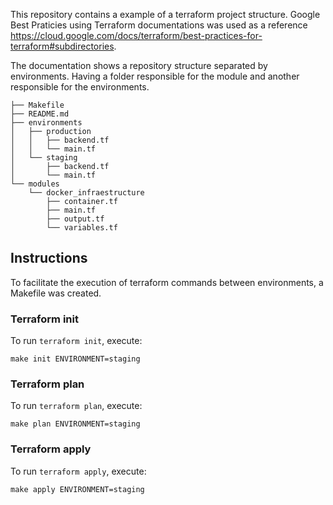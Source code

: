 This repository contains a example of a terraform project structure. Google Best Praticies using Terraform documentations was used as a reference https://cloud.google.com/docs/terraform/best-practices-for-terraform#subdirectories.

The documentation shows a repository structure separated by environments. Having a folder responsible for the module and another responsible for the environments.
```
├── Makefile
├── README.md
├── environments
│   ├── production
│   │   ├── backend.tf
│   │   └── main.tf
│   └── staging
│       ├── backend.tf
│       └── main.tf
└── modules
    └── docker_infraestructure
        ├── container.tf
        ├── main.tf
        ├── output.tf
        └── variables.tf
```


## Instructions
To facilitate the execution of terraform commands between environments, a Makefile was created.

### Terraform init
To run `terraform init`, execute:
```shell
make init ENVIRONMENT=staging
```

### Terraform plan
To run `terraform plan`, execute:
```shell
make plan ENVIRONMENT=staging
```

### Terraform apply
To run `terraform apply`, execute:
```shell
make apply ENVIRONMENT=staging
```
